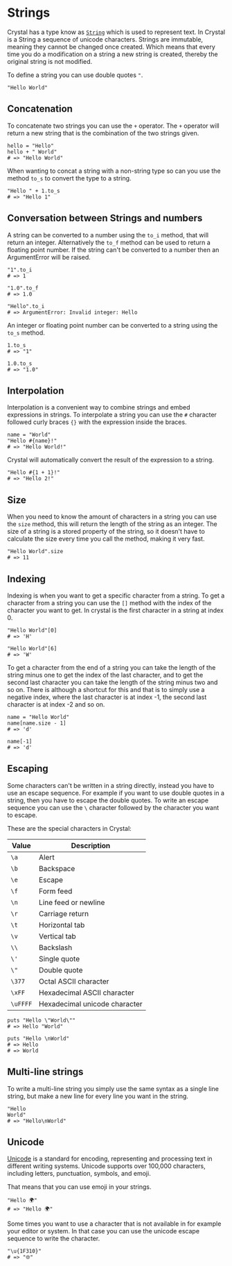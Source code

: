 # Strings

Crystal has a type know as [`String`][strings] which is used to represent text.
In Crystal is a String a sequence of unicode characters.
Strings are immutable, meaning they cannot be changed once created.
Which means that every time you do a modification on a string a new string is created, thereby the original string is not modified.

To define a string you can use double quotes `"`.

```crystal
"Hello World"
```

## Concatenation

To concatenate two strings you can use the `+` operator.
The `+` operator will return a new string that is the combination of the two strings given.

```crystal
hello = "Hello"
hello + " World"
# => "Hello World"
```

When wanting to concat a string with a non-string type so can you use the method `to_s` to convert the type to a string.

```crystal
"Hello " + 1.to_s
# => "Hello 1"
```

## Conversation between Strings and numbers

A string can be converted to a number using the `to_i` method, that will return an integer.
Alternatively the `to_f` method can be used to return a floating point number.
If the string can't be converted to a number then an ArgumentError will be raised.

```crystal
"1".to_i
# => 1

"1.0".to_f
# => 1.0

"Hello".to_i
# => ArgumentError: Invalid integer: Hello
```

An integer or floating point number can be converted to a string using the `to_s` method.

```crystal
1.to_s
# => "1"

1.0.to_s
# => "1.0"
```

## Interpolation

Interpolation is a convenient way to combine strings and embed expressions in strings.
To interpolate a string you can use the `#` character followed curly braces `{}` with the expression inside the braces.

```crystal
name = "World"
"Hello #{name}!"
# => "Hello World!"
```

Crystal will automatically convert the result of the expression to a string.

```crystal
"Hello #{1 + 1}!"
# => "Hello 2!"
```

## Size

When you need to know the amount of characters in a string you can use the `size` method, this will return the length of the string as an integer.
The size of a string is a stored property of the string, so it doesn't have to calculate the size every time you call the method, making it very fast.

```crystal
"Hello World".size
# => 11
```

## Indexing

Indexing is when you want to get a specific character from a string.
To get a character from a string you can use the `[]` method with the index of the character you want to get.
In crystal is the first character in a string at index 0.

```crystal
"Hello World"[0]
# => 'H'

"Hello World"[6]
# => 'W'
```

To get a character from the end of a string you can take the length of the string minus one to get the index of the last character, and to get the second last character you can take the length of the string minus two and so on.
There is although a shortcut for this and that is to simply use a negative index, where the last character is at index -1, the second last character is at index -2 and so on.

```crystal
name = "Hello World"
name[name.size - 1]
# => 'd'

name[-1]
# => 'd'
```

## Escaping

Some characters can't be written in a string directly, instead you have to use an escape sequence.
For example if you want to use double quotes in a string, then you have to escape the double quotes.
To write an escape sequence you can use the `\` character followed by the character you want to escape.

These are the special characters in Crystal:

| Value    | Description                   |
| -------- | ----------------------------- |
| `\a`     | Alert                         |
| `\b`     | Backspace                     |
| `\e`     | Escape                        |
| `\f`     | Form feed                     |
| `\n`     | Line feed or newline          |
| `\r`     | Carriage return               |
| `\t`     | Horizontal tab                |
| `\v`     | Vertical tab                  |
| `\\`     | Backslash                     |
| `\'`     | Single quote                  |
| `\"`     | Double quote                  |
| `\377`   | Octal ASCII character         |
| `\xFF`   | Hexadecimal ASCII character   |
| `\uFFFF` | Hexadecimal unicode character |

```crystal
puts "Hello \"World\""
# => Hello "World"

puts "Hello \nWorld"
# => Hello
# => World
```

## Multi-line strings

To write a multi-line string you simply use the same syntax as a single line string, but make a new line for every line you want in the string.

```crystal
"Hello
World"
# => "Hello\nWorld"
```

## Unicode

[Unicode][unicode] is a standard for encoding, representing and processing text in different writing systems.
Unicode supports over 100,000 characters, including letters, punctuation, symbols, and emoji.

That means that you can use emoji in your strings.

```crystal
"Hello 🌍"
# => "Hello 🌍"
```

Some times you want to use a character that is not available in for example your editor or system.
In that case you can use the unicode escape sequence to write the character.

```crystal
"\u{1F310}"
# => "🌐"
```

[strings]: https://crystal-lang.org/reference/latest/syntax_and_semantics/literals/string.html
[unicode]: https://en.wikipedia.org/wiki/Unicode
